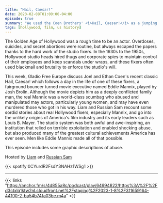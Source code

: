 ```yaml
---
title: "Hail, Caesar!"
date: 2023-02-08T01:00:00-04:00
episode: true
summary: "We used the Coen Brothers' <i>Hail, Caesar!</i> as a jumping off point to discuss the early history of Hollywood, the studio system, and the infamous Eddie Mannix."
tags: [hollywood, film, us history]
---
```


The Golden Age of Hollywood was a rough time to be an actor. Overdoses, suicides, and secret abortions were routine, but always escaped the papers thanks to the hard work of the studio fixers. In the 1930s to the 1950s, Hollywood studio heads hired thugs and corporate spies to maintain control of their employees and keep scandals under wraps, and these fixers often used blackmail and brutality to enforce the studio's will.

This week, Gladio Free Europe discuss Joel and Ethan Coen's recent classic Hail, Caesar!  which follows a day in the life of one of these fixers, a fairground bouncer turned movie executive named Eddie Mannix, played by Josh Brolin. Although the movie depicts him as a deeply conflicted family man, the real Mannix was a world-class scumbag who abused and manipulated may actors, particularly young women, and may have even murdered those who got in his way. Liam and Russian Sam recount some sordid stories about real Hollywood fixers, especially Mannix, and go into the unlikely origins of America's film industry and its early leaders such as Louis B. Mayer. The studio system was both awful and awe-inspiring, an institution that relied on terrible exploitation and enabled shocking abuse, but also produced many of the greatest cultural achievements America has ever seen. Men like Eddie Mannix made all of that possible.

This episode includes some graphic descriptions of abuse.

Hosted by [Liam](https://twitter.com/LegoRacers2) and [Russian Sam](https://twitter.com/reelCheburashka)

{{< spotify 0CYurdR2FsdY3NAHz1WSg1 >}}

---

{{< links "https://anchor.fm/s/4d855a8c/podcast/play/64694822/https%3A%2F%2Fd3ctxlq1ktw2nl.cloudfront.net%2Fstaging%2F2023-1-8%2F311659164-44100-2-ba54b74fa03be.m4a" >}}


